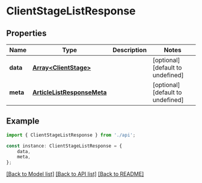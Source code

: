 # ClientStageListResponse


## Properties

Name | Type | Description | Notes
------------ | ------------- | ------------- | -------------
**data** | [**Array&lt;ClientStage&gt;**](ClientStage.md) |  | [optional] [default to undefined]
**meta** | [**ArticleListResponseMeta**](ArticleListResponseMeta.md) |  | [optional] [default to undefined]

## Example

```typescript
import { ClientStageListResponse } from './api';

const instance: ClientStageListResponse = {
    data,
    meta,
};
```

[[Back to Model list]](../README.md#documentation-for-models) [[Back to API list]](../README.md#documentation-for-api-endpoints) [[Back to README]](../README.md)
